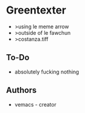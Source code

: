 Greentexter
===========
<ul>
<li>>using le meme arrow</li>
<li>>outside of le fawchun</li>
<li>>costanza.tiff</li>
</ul>

To-Do
-----

* absolutely fucking nothing

Authors
-------

* vemacs - creator